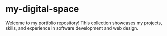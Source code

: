 # my-digital-space
Welcome to my portfolio repository! This collection showcases my projects, skills, and experience in software development and web design.
